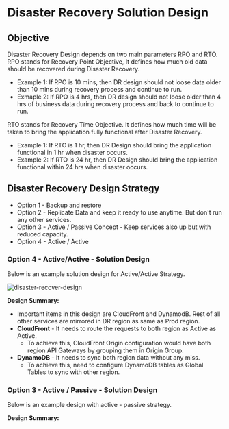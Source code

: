 # Disaster Recovery Solution Design

## Objective
Disaster Recovery Design depends on two main parameters RPO and RTO.   
RPO stands for Recovery Point Objective, It defines how much old data should be recovered during Disaster Recovery.
* Example 1: If RPO is 10 mins, then DR design should not loose data older than 10 mins during recovery process and continue to run. 
* Exmaple 2: If RPO is 4 hrs, then DR design should not loose older than 4 hrs of business data during recovery process and back to continue to run.

RTO stands for Recovery Time Objective. It defines how much time will be taken to bring the application fully functional after Disaster Recovery. 
* Example 1: If RTO is 1 hr, then DR Design should bring the application functional in 1 hr when disaster occurs.
* Example 2: If RTO is 24 hr, then DR Design should bring the application functional within 24 hrs when disaster occurs. 

## Disaster Recovery Design Strategy
* Option 1 - Backup and restore
* Option 2 - Replicate Data and keep it ready to use anytime. But don't run any other services.
* Option 3 - Active / Passive Concept - Keep services also up but with reduced capacity.
* Option 4 - Active / Active

### Option 4 - Active/Active - Solution Design
Below is an example solution design for Active/Active Strategy.  

![disaster-recover-design](https://user-images.githubusercontent.com/8252947/197955933-81c1d06d-439b-46d4-bf40-a46255c7eb84.jpg)

**Design Summary:**
* Important items in this design are CloudFront and DynamodB. Rest of all other services are mirrored in DR region as same as Prod region.
* **CloudFront** - It needs to route the requests to both region as Active as Active. 
    * To achieve this, CloudFront Origin configuration would have both region API Gateways by grouping them in Origin Group.
* **DynamoDB** - It needs to sync both region data without any miss. 
    * To achieve this, need to configure DynamoDB tables as Global Tables to sync with other region.     

### Option 3 - Active / Passive - Solution Design

Below is an example design with active - passive strategy. 


**Design Summary:**

